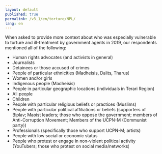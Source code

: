 ```yaml
---
layout: default
published: true
permalink: /v3_1/en/torture/NPL/
lang: en
---
```

When asked to provide more context about who was especially vulnerable to torture and ill-treatment by government agents in 2019, our respondents mentioned all of the following:

- Human rights advocates (and activists in general)
- Journalists
- Detainees or those accused of crimes
- People of particular ethnicities (Madheisis, Dalits, Tharus)
- Women and/or girls
- Indigenous people (Madheisis)
- People in particular geographic locations (individuals in Terari Region)
- All people
- Children
- People with particular religious beliefs or practices (Muslims)
- People with particular political affiliations or beliefs (supporters of Biplav; Maoist leaders; those who oppose the government; members of Anti-Corruption Movement; Members of the UCPN-M (Communist party))
- Professionals (specifically those who support UCPN-M; artists)
- People with low social or economic status
- People who protest or engage in non-violent political activity (YouTubers; those who protest on social media/networks)
